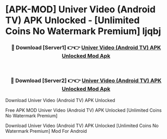 # [APK-MOD] Univer Video (Android TV) APK Unlocked - [Unlimited Coins No Watermark Premium] ljqbj



<div align="center">
<h3>🔴 Download [Server1] 👉👉 <a href="https://momento.my/?title=Univer_Video_(Android_TV)_APK_Unlocked">Univer Video (Android TV) APK Unlocked Mod Apk</a></h3><br>

<h3>🔴 Download [Server2] 👉👉 <a href="https://momento.my/?title=Univer_Video_(Android_TV)_APK_Unlocked">Univer Video (Android TV) APK Unlocked Mod Apk</a></h3>
</div>



Download Univer Video (Android TV) APK Unlocked 

Free APK MOD Univer Video (Android TV) APK Unlocked [Unlimited Coins No Watermark Premium]

Download Univer Video (Android TV) APK Unlocked [Unlimited Coins No Watermark Premium] Mod For Android
